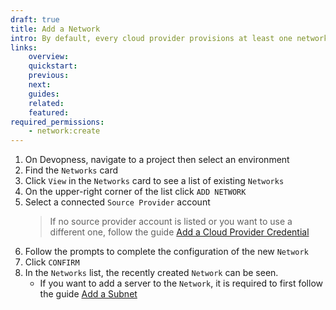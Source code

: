 ```yaml
---
draft: true
title: Add a Network
intro: By default, every cloud provider provisions at least one network/VPC (Virtual Private Cloud) in each region to which a user's account has access. However there are cases where you might need to define custom network topology, for example to isolate resources that should not be directly connected. Add a network to define a custom network topology.
links:
    overview:
    quickstart:
    previous:
    next:
    guides:
    related:
    featured:
required_permissions:
    - network:create
---
```


1. On Devopness, navigate to a project then select an environment
1. Find the `Networks` card
1. Click `View` in the `Networks` card to see a list of existing `Networks`
1. On the upper-right corner of the list click `ADD NETWORK`
1. Select a connected `Source Provider` account
    > If no source provider account is listed or you want to use a different one, follow the guide [Add a Cloud Provider Credential](/docs/users/credentials/add-credential)
1. Follow the prompts to complete the configuration of the new `Network`
1. Click `CONFIRM`
1. In the `Networks` list, the recently created `Network` can be seen.
    - If you want to add a server to the `Network`, it is required to first follow the guide [Add a Subnet](/docs/subnets/add-subnet)
